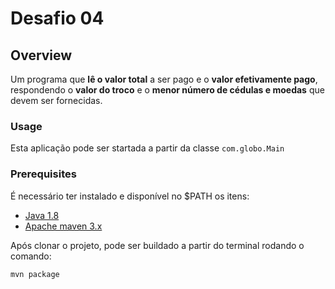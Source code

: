 # Desafio 04
## Overview 
Um programa que **lê o valor total** a ser pago e o **valor efetivamente pago**, respondendo o **valor do troco** e o **menor número de cédulas e moedas** que devem ser fornecidas.

### Usage
Esta aplicação pode ser startada a partir da classe `com.globo.Main`

### Prerequisites
É necessário ter instalado e disponível no $PATH os itens:

* [Java 1.8](http://java.oracle.com)
* [Apache maven 3.x](http://maven.apache.org/)

Após clonar o projeto, pode ser buildado a partir do terminal rodando o comando:

```
mvn package
```
